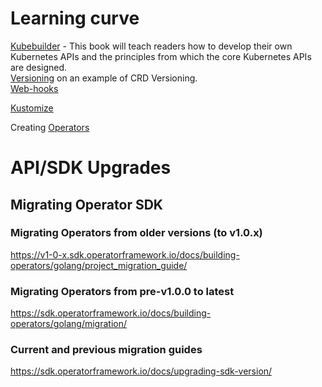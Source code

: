 # Learning curve
[Kubebuilder](https://kubebuilder.io/introduction.html) - This book will teach readers how to develop their own Kubernetes APIs and the principles from which the core Kubernetes APIs are designed.  
[Versioning](https://kubernetes.io/docs/tasks/extend-kubernetes/custom-resources/custom-resource-definition-versioning) on an example of CRD Versioning.  
[Web-hooks](https://kubernetes.io/docs/tasks/extend-kubernetes/custom-resources/custom-resource-definition-versioning/#webhook-conversion)


[Kustomize](https://github.com/kubernetes-sigs/kustomize)

Creating [Operators](https://faun.pub/writing-your-first-kubernetes-operator-8f3df4453234)


# API/SDK Upgrades

## Migrating Operator SDK
### Migrating Operators from older versions (to v1.0.x)
https://v1-0-x.sdk.operatorframework.io/docs/building-operators/golang/project_migration_guide/
### Migrating Operators from pre-v1.0.0 to latest
https://sdk.operatorframework.io/docs/building-operators/golang/migration/

### Current and previous migration guides
https://sdk.operatorframework.io/docs/upgrading-sdk-version/
